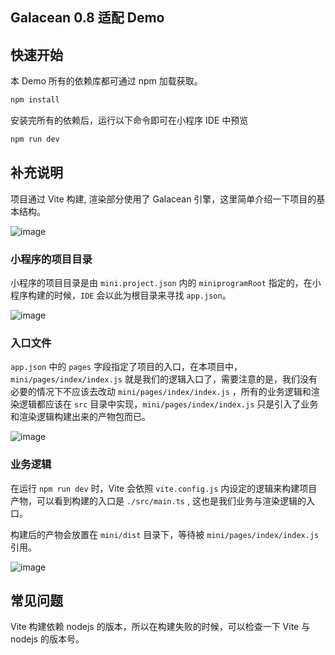 ## Galacean 0.8 适配 Demo

## 快速开始
本 Demo 所有的依赖库都可通过 npm 加载获取。

```sh
npm install
```

安装完所有的依赖后，运行以下命令即可在小程序 IDE 中预览

```sh
npm run dev
```
## 补充说明

项目通过 Vite 构建, 渲染部分使用了 Galacean 引擎，这里简单介绍一下项目的基本结构。

![image](https://user-images.githubusercontent.com/7768919/196590399-0cd6723b-18b0-4d7e-8136-6cd442e040db.png)


### 小程序的项目目录

小程序的项目目录是由 `mini.project.json` 内的  `miniprogramRoot` 指定的，在小程序构建的时候，`IDE` 会以此为根目录来寻找 `app.json`。

![image](https://user-images.githubusercontent.com/7768919/196590536-f8608d1f-1c06-4f04-bff7-31c2de494814.png)

### 入口文件

`app.json` 中的 `pages` 字段指定了项目的入口，在本项目中，`mini/pages/index/index.js` 就是我们的逻辑入口了，需要注意的是，我们没有必要的情况下不应该去改动 `mini/pages/index/index.js` ，所有的业务逻辑和渲染逻辑都应该在 `src` 目录中实现，`mini/pages/index/index.js` 只是引入了业务和渲染逻辑构建出来的产物包而已。

![image](https://user-images.githubusercontent.com/7768919/196590664-e00eec31-3925-42b6-90dd-2549684ef40b.png)

### 业务逻辑

在运行 `npm run dev` 时，Vite 会依照 `vite.config.js` 内设定的逻辑来构建项目产物，可以看到构建的入口是 `./src/main.ts` , 这也是我们业务与渲染逻辑的入口。

构建后的产物会放置在 `mini/dist` 目录下，等待被 `mini/pages/index/index.js` 引用。

![image](https://user-images.githubusercontent.com/7768919/196590810-47057d47-914d-4020-bc60-cf3b31d54fe8.png)

## 常见问题

Vite 构建依赖 nodejs 的版本，所以在构建失败的时候，可以检查一下 Vite 与 nodejs 的版本号。
